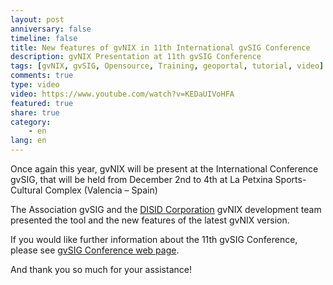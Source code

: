 ```yaml
---
layout: post
anniversary: false
timeline: false
title: New features of gvNIX in 11th International gvSIG Conference
description: gvNIX Presentation at 11th gvSIG Conference
tags: [gvNIX, gvSIG, Opensource, Training, geoportal, tutorial, video]
comments: true
type: video
video: https://www.youtube.com/watch?v=KEDaUIVoHFA
featured: true
share: true
category:
    - en
lang: en
---
```


Once again this year, gvNIX will be present at the International Conference gvSIG,
that will be held from December 2nd to 4th at La Petxina Sports-Cultural Complex (Valencia – Spain)

The Association gvSIG and the [DISID Corporation](http://www.disid.com) gvNIX development team
presented the tool and the new features of the latest gvNIX version.

If you would like further information about the 11th gvSIG Conference, please see [gvSIG Conference web page](http://www.gvsig.com/en/web/guest/events/gvsig-conference/11th-international-gvsig-conference).

And thank you so much for your assistance!
